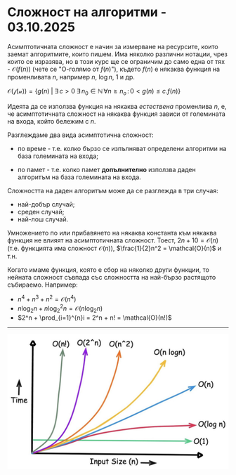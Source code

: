 # Сложност на алгоритми - 03.10.2025

Асимптотичната сложност е начин за измерване
на ресурсите, които заемат алгоритмите, които пишем.
Има няколко различни нотации, чрез които се изразява,
но в този курс ще се ограничим до само една от тях - 
$\mathcal{O}(f(n))$ (чете се "О-голямо от $f(n)$"),
където $f(n)$ е някаква функция на променливата $n$,
например $n$, $\log{n}$, $1$ и др.

$\mathcal{O(f(n))} = \{ g(n) \; \vert \; \exists \, c > 0 \; \exists \, n_0 \in \mathbb{N} \, \forall n \geq n_o \, \colon 0 < g(n) \leq c.f(n) \}$

Идеята да се използва функция на някаква *естествена*
променлива $n$, е, че асимптотичната сложност на някаква функция зависи от големината на входа,
който бележим с $n$.

Разглеждаме два вида асимптотична сложност:

- по време - т.е. колко бързо се изпълняват определени
  алгоритми на база големината на входа;

- по памет - т.е. колко памет **допълнително** използва даден алгоритъм
  на база големината на входа.

Сложността на даден алгоритъм може да се разглежда в три случая:

- най-добър случай;
- среден случай;
- най-лош случай.

Умножението по или прибавянето на някаква константа към някаква функция
не влияят на асимптотичната сложност. Тоест, $2n + 10 = \mathcal{O}(n)$
(т.е. функцията има сложност $\mathcal{O}(n)$), $\frac{1}{2}n^2 = \mathcal{O}(n)$
и т.н.

Когато имаме функция, която е сбор на няколко други функции, то нейната сложност
съвпада със сложността на най-бързо растящото събираемо. Например:

- $n^4 + n^3 + n^2 = \mathcal{O}(n^4)$
- $n\log_2{n} + n{\log_2}^2{n} = \mathcal{O}(n\log_2{n})$
- $2^n + \prod_{i=1}^{n}i = 2^n + n! = \mathcal{O}(n!)$

---

<a href=https://www.linkedin.com/pulse/big-o-notation-its-significance-llms-tarry-singh-vizxc>
  <img src="img/asymptotic_complexity.jpeg" alt="Asymptotic_complexity" width="700">
</a>

